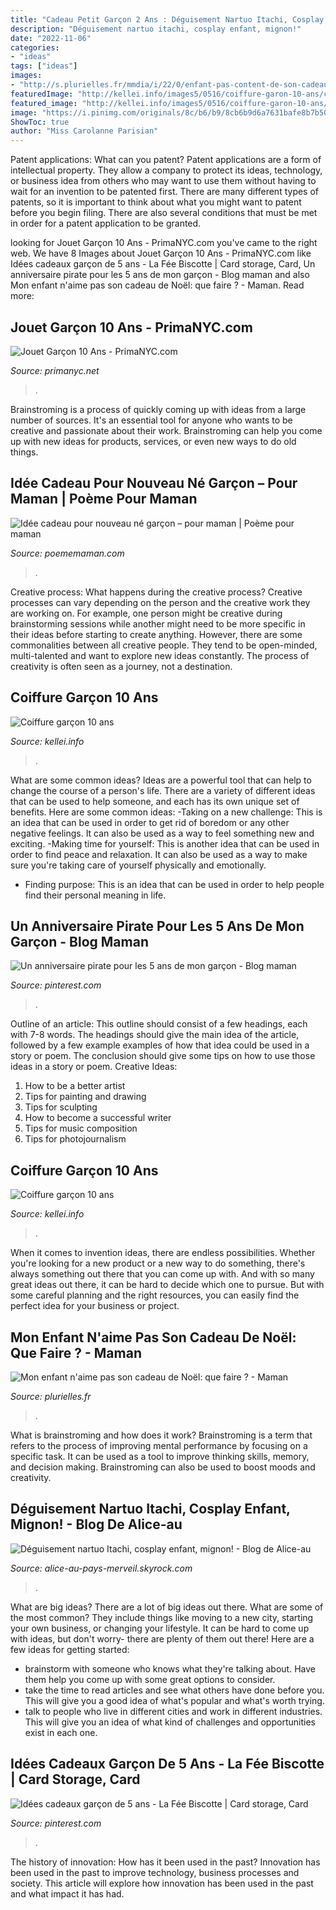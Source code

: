 ```yaml
---
title: "Cadeau Petit Garçon 2 Ans : Déguisement Nartuo Itachi, Cosplay Enfant, Mignon!"
description: "Déguisement nartuo itachi, cosplay enfant, mignon!"
date: "2022-11-06"
categories:
- "ideas"
tags: ["ideas"]
images:
- "http://s.plurielles.fr/mmdia/i/22/0/enfant-pas-content-de-son-cadeau-de-noel-11049220sglse_2041.jpg?v=1"
featuredImage: "http://kellei.info/images5/0516/coiffure-garon-10-ans/coiffure-garon-10-ans-28_8.jpg"
featured_image: "http://kellei.info/images5/0516/coiffure-garon-10-ans/coiffure-garon-10-ans-28_8.jpg"
image: "https://i.pinimg.com/originals/8c/b6/b9/8cb6b9d6a7631bafe8b7b5098b0f5e22.jpg"
ShowToc: true
author: "Miss Carolanne Parisian"
---
```



Patent applications: What can you patent?
Patent applications are a form of intellectual property. They allow a company to protect its ideas, technology, or business idea from others who may want to use them without having to wait for an invention to be patented first. There are many different types of patents, so it is important to think about what you might want to patent before you begin filing. There are also several conditions that must be met in order for a patent application to be granted.

	

		
looking for Jouet Garçon 10 Ans - PrimaNYC.com you've came to the right web. We have 8 Images about Jouet Garçon 10 Ans - PrimaNYC.com like Idées cadeaux garçon de 5 ans - La Fée Biscotte | Card storage, Card, Un anniversaire pirate pour les 5 ans de mon garçon - Blog maman and also Mon enfant n&#039;aime pas son cadeau de Noël: que faire ? - Maman. Read more:
		
    
## Jouet Garçon 10 Ans - PrimaNYC.com

<img loading=lazy src="https://primanyc.net/wp-content/uploads/2020/03/bras-hydraulique-encequiconcerne-jouet-garcon-10-ans.jpg" onerror="this.onerror=null;this.src='https://tse2.mm.bing.net/th?id=OIP.JF3wFo4pHfa2tCJjPD0IjwHaHa&amp;pid=15.1';" alt="Jouet Garçon 10 Ans - PrimaNYC.com">

_Source: primanyc.net_

>. 

	

Brainstroming is a process of quickly coming up with ideas from a large number of sources. It's an essential tool for anyone who wants to be creative and passionate about their work. Brainstroming can help you come up with new ideas for products, services, or even new ways to do old things.

    
## Idée Cadeau Pour Nouveau Né Garçon – Pour Maman | Poème Pour Maman

<img loading=lazy src="http://poememaman.com/wp-content/uploads/2013/11/Id-C3-A9e-cadeau-pour-nouveau-n-C3-A9-gar-C3-A7on-pour-maman-22.jpg" onerror="this.onerror=null;this.src='https://tse3.mm.bing.net/th?id=OIP.VaiycBUTDzYrlBgcJbtMXgHaHa&amp;pid=15.1';" alt="Idée cadeau pour nouveau né garçon – pour maman | Poème pour maman">

_Source: poememaman.com_

>. 

	

Creative process: What happens during the creative process?
Creative processes can vary depending on the person and the creative work they are working on. For example, one person might be creative during brainstorming sessions while another might need to be more specific in their ideas before starting to create anything. However, there are some commonalities between all creative people. They tend to be open-minded, multi-talented and want to explore new ideas constantly. The process of creativity is often seen as a journey, not a destination.

    
## Coiffure Garçon 10 Ans

<img loading=lazy src="https://kellei.info/images5/0516/coiffure-garon-10-ans/coiffure-garon-10-ans-28_11.jpg" onerror="this.onerror=null;this.src='https://tse1.mm.bing.net/th?id=OIP.-1TNP8oDqxXtvJYuvi-5jAHaLH&amp;pid=15.1';" alt="Coiffure garçon 10 ans">

_Source: kellei.info_

>. 

	

What are some common ideas?
Ideas are a powerful tool that can help to change the course of a person's life. There are a variety of different ideas that can be used to help someone, and each has its own unique set of benefits. Here are some common ideas: 
-Taking on a new challenge: This is an idea that can be used in order to get rid of boredom or any other negative feelings. It can also be used as a way to feel something new and exciting. 
-Making time for yourself: This is another idea that can be used in order to find peace and relaxation. It can also be used as a way to make sure you're taking care of yourself physically and emotionally. 
- Finding purpose: This is an idea that can be used in order to help people find their personal meaning in life.

    
## Un Anniversaire Pirate Pour Les 5 Ans De Mon Garçon - Blog Maman

<img loading=lazy src="https://i.pinimg.com/originals/8c/b6/b9/8cb6b9d6a7631bafe8b7b5098b0f5e22.jpg" onerror="this.onerror=null;this.src='https://tse3.mm.bing.net/th?id=OIP.PybdyTS74_TN2plfyZCL2AHaE7&amp;pid=15.1';" alt="Un anniversaire pirate pour les 5 ans de mon garçon - Blog maman">

_Source: pinterest.com_

>. 

	

Outline of an article: This outline should consist of a few headings, each with 7-8 words. The headings should give the main idea of the article, followed by a few example examples of how that idea could be used in a story or poem. The conclusion should give some tips on how to use those ideas in a story or poem.
Creative Ideas:

1. How to be a better artist 
2. Tips for painting and drawing 
3. Tips for sculpting 
4. How to become a successful writer 
5. Tips for music composition 
6. Tips for photojournalism 

    
## Coiffure Garçon 10 Ans

<img loading=lazy src="http://kellei.info/images5/0516/coiffure-garon-10-ans/coiffure-garon-10-ans-28_8.jpg" onerror="this.onerror=null;this.src='https://tse3.mm.bing.net/th?id=OIP.TMU0qZI_LkcyaJ0Wm_BALgHaHa&amp;pid=15.1';" alt="Coiffure garçon 10 ans">

_Source: kellei.info_

>. 

	

When it comes to invention ideas, there are endless possibilities. Whether you're looking for a new product or a new way to do something, there's always something out there that you can come up with. And with so many great ideas out there, it can be hard to decide which one to pursue. But with some careful planning and the right resources, you can easily find the perfect idea for your business or project.

    
## Mon Enfant N&#039;aime Pas Son Cadeau De Noël: Que Faire ? - Maman

<img loading=lazy src="http://s.plurielles.fr/mmdia/i/22/0/enfant-pas-content-de-son-cadeau-de-noel-11049220sglse_2041.jpg?v=1" onerror="this.onerror=null;this.src='https://tse4.mm.bing.net/th?id=OIP._JTJsIi8r3RuB3RhlCiEGwHaHa&amp;pid=15.1';" alt="Mon enfant n&#039;aime pas son cadeau de Noël: que faire ? - Maman">

_Source: plurielles.fr_

>. 

	

What is brainstroming and how does it work?
Brainstroming is a term that refers to the process of improving mental performance by focusing on a specific task. It can be used as a tool to improve thinking skills, memory, and decision making. Brainstroming can also be used to boost moods and creativity.

    
## Déguisement Nartuo Itachi, Cosplay Enfant, Mignon! - Blog De Alice-au

<img loading=lazy src="https://i.skyrock.net/0641/90470641/pics/3215089689_1_10_5h7SKzRu.jpg" onerror="this.onerror=null;this.src='https://tse3.mm.bing.net/th?id=OIP.IzcQukUswMBVcj-gPCShkgCyFe&amp;pid=15.1';" alt="Déguisement nartuo Itachi, cosplay enfant, mignon! - Blog de Alice-au">

_Source: alice-au-pays-merveil.skyrock.com_

>. 

	

What are big ideas?
There are a lot of big ideas out there. What are some of the most common? They include things like moving to a new city, starting your own business, or changing your lifestyle. It can be hard to come up with ideas, but don't worry- there are plenty of them out there! Here are a few ideas for getting started: 
- brainstorm with someone who knows what they're talking about. Have them help you come up with some great options to consider. 
- take the time to read articles and see what others have done before you. This will give you a good idea of what's popular and what's worth trying. 
- talk to people who live in different cities and work in different industries. This will give you an idea of what kind of challenges and opportunities exist in each one.

    
## Idées Cadeaux Garçon De 5 Ans - La Fée Biscotte | Card Storage, Card

<img loading=lazy src="https://i.pinimg.com/736x/50/1a/82/501a8278421f767f2b3324926d7987ac.jpg" onerror="this.onerror=null;this.src='https://tse1.mm.bing.net/th?id=OIP.PgUdQPYAle84uFMvdgLZIAHaHg&amp;pid=15.1';" alt="Idées cadeaux garçon de 5 ans - La Fée Biscotte | Card storage, Card">

_Source: pinterest.com_

>. 

	

The history of innovation: How has it been used in the past?
Innovation has been used in the past to improve technology, business processes and society. This article will explore how innovation has been used in the past and what impact it has had.

